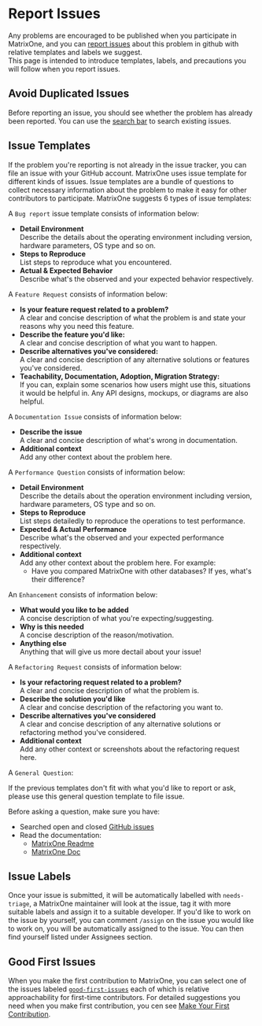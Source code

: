 # **Report Issues**
Any problems are encouraged to be published when you participate in MatrixOne, and you can [report issues](https://github.com/matrixorigin/matrixone/issues/new/choose) about this problem in github with relative templates and labels we suggest.  
This page is intended to introduce templates, labels, and precautions you will follow when you report issues.

## **Avoid Duplicated Issues**
Before reporting an issue, you should see whether the problem has already been reported. You can use the [search bar](https://docs.github.com/en/issues/tracking-your-work-with-issues/filtering-and-searching-issues-and-pull-requests) to search existing issues.

## **Issue Templates**
If the problem you're reporting is not already in the issue tracker, you can file an issue with your GitHub account. MatrixOne uses issue template for different kinds of issues. Issue templates are a bundle of questions to collect necessary information about the problem to make it easy for other contributors to participate.
MatrixOne suggests 6 types of issue templates: 

A `Bug report` issue template consists of information below:  

* **Detail Environment**  
  Describe the details about the operating environment including version, hardware parameters, OS type and so on.
* **Steps to Reproduce**  
  List steps to reproduce what you encountered.
* **Actual & Expected Behavior**  
  Describe what's the observed and your expected behavior respectively.

A `Feature Request` consists of information below:  

* **Is your feature request related to a problem?**  
A clear and concise description of what the problem is and state your reasons why you need this feature.
* **Describe the feature you'd like:**  
A clear and concise description of what you want to happen.
* **Describe alternatives you've considered:**  
A clear and concise description of any alternative solutions or features you've considered. 
* **Teachability, Documentation, Adoption, Migration Strategy:**  
If you can, explain some scenarios how users might use this, situations it would be helpful in. Any API designs, mockups, or diagrams are also helpful. 

A `Documentation Issue` consists of information below:  

* **Describe the issue**  
  A clear and concise description of what's wrong in documentation.
* **Additional context**  
  Add any other context about the problem here.


A `Performance Question` consists of information below:  

* **Detail Environment**  
  Describe the details about the operation environment including version, hardware parameters, OS type and so on.
* **Steps to Reproduce**  
  List steps detailedly to reproduce the operations to test performance.
* **Expected & Actual Performance**  
  Describe what's the observed and your expected performance respectively.
* **Additional context**  
  Add any other context about the problem here. For example:  
    * Have you compared MatrixOne with other databases? If yes, what's their difference?

An `Enhancement` consists of information below:  

* **What would you like to be added**  
A concise description of what you're expecting/suggesting.
* **Why is this needed**  
A concise description of the reason/motivation.
* **Anything else**  
Anything that will give us more dectail about your issue!


A `Refactoring Request` consists of information below:  

* **Is your refactoring request related to a problem?**  
A clear and concise description of what the problem is.
* **Describe the solution you'd like**  
A clear and concise description of the refactoring you want to.
* **Describe alternatives you've considered**  
A clear and concise description of any alternative solutions or refactoring method you've considered.
* **Additional context**  
Add any other context or screenshots about the refactoring request here.

A `General Question`:

If the previous templates don't fit with what you'd like to report or ask, please use this general question template to file issue. 

Before asking a question, make sure you have:

- Searched open and closed [GitHub issues](https://github.com/matrixorigin/matrixone/issues)
- Read the documentation:
  - [MatrixOne Readme](https://github.com/matrixorigin/matrixone)
  - [MatrixOne Doc](https://docs.matrixorigin.io/)


## **Issue Labels**

Once your issue is submitted, it will be automatically labelled with `needs-triage`, a MatrixOne maintainer will look at the issue, tag it with more suitable labels and assign it to a suitable developer. 
If you'd like to work on the issue by yourself, you can comment `/assign` on the issue you would like to work on, you will be automatically assigned to the issue. You can then find yourself listed under Assignees section.

## **Good First Issues**
When you make the first contribution to MatrixOne, you can select one of the issues labeled [`good-first-issues`](https://github.com/matrixorigin/matrixone/issues?q=is%3Aopen+is%3Aissue+label%3A%22good+first+issue%22) each of which is relative approachability for first-time contributors.
For detailed suggestions you need when you make first contribution, you cen see [Make Your First Contribution](Make-Your-First-Contribution.md). 

